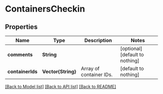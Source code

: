 # ContainersCheckin


## Properties
Name | Type | Description | Notes
------------ | ------------- | ------------- | -------------
**comments** | **String** |  | [optional] [default to nothing]
**containerIds** | **Vector{String}** | Array of container IDs. | [default to nothing]


[[Back to Model list]](../README.md#models) [[Back to API list]](../README.md#api-endpoints) [[Back to README]](../README.md)


